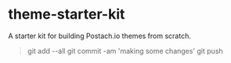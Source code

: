 theme-starter-kit
=================

A starter kit for building Postach.io themes from scratch.
> git add --all
> git commit -am 'making some changes'
> git push
